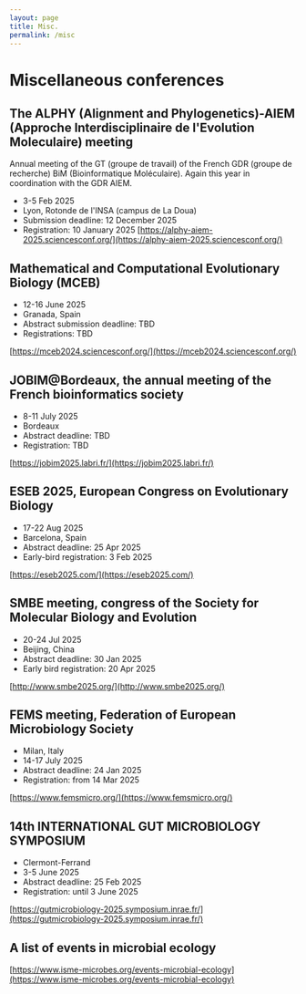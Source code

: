 ```yaml
---
layout: page
title: Misc.
permalink: /misc
---
```



# Miscellaneous conferences


## The ALPHY (Alignment and Phylogenetics)-AIEM (Approche Interdisciplinaire de l'Evolution Moleculaire) meeting

Annual meeting of the GT (groupe de travail) of the French GDR (groupe de recherche) BiM (Bioinformatique Moléculaire). Again this year in coordination with the GDR AIEM.

- 3-5 Feb 2025
- Lyon, Rotonde de l'INSA (campus de La Doua)
- Submission deadline: 12 December 2025
- Registration: 10 January 2025
 [https://alphy-aiem-2025.sciencesconf.org/](https://alphy-aiem-2025.sciencesconf.org/)

## Mathematical and Computational Evolutionary Biology (MCEB)

- 12-16 June 2025
- Granada, Spain
- Abstract submission deadline: TBD
- Registrations: TBD

[https://mceb2024.sciencesconf.org/](https://mceb2024.sciencesconf.org/)

## JOBIM@Bordeaux, the annual meeting of the French bioinformatics society

- 8-11 July 2025
- Bordeaux
- Abstract deadline: TBD
- Registration: TBD

[https://jobim2025.labri.fr/](https://jobim2025.labri.fr/)

## ESEB 2025, European Congress on Evolutionary Biology

- 17-22 Aug 2025
- Barcelona, Spain
- Abstract deadline: 25 Apr 2025
- Early-bird registration: 3 Feb 2025

[https://eseb2025.com/](https://eseb2025.com/)


## SMBE meeting, congress of the Society for Molecular Biology and Evolution

- 20-24 Jul 2025
- Beijing, China
- Abstract deadline: 30 Jan 2025
- Early bird registration: 20 Apr 2025

[http://www.smbe2025.org/](http://www.smbe2025.org/)


## FEMS meeting, Federation of European Microbiology Society

- Milan, Italy
- 14-17 July 2025
- Abstract deadline: 24 Jan 2025
- Registration: from 14 Mar 2025

[https://www.femsmicro.org/](https://www.femsmicro.org/)


## 14th INTERNATIONAL GUT MICROBIOLOGY SYMPOSIUM

- Clermont-Ferrand
- 3-5 June 2025
- Abstract deadline: 25 Feb 2025
- Registration: until 3 June 2025

[https://gutmicrobiology-2025.symposium.inrae.fr/](https://gutmicrobiology-2025.symposium.inrae.fr/)

## A list of events in microbial ecology

[https://www.isme-microbes.org/events-microbial-ecology](https://www.isme-microbes.org/events-microbial-ecology)


